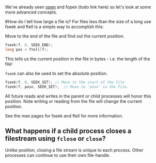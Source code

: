 We've already seen [open](http://angrave.github.io/sysassets/web/chapter1.html) and fopen (todo link here) so let's look at some more advanced concepts.

#How do I tell how large a file is?
For files less than the size of a long use fseek and ftell is a simple way to accomplish this:

Move to the end of the file and find out the current position.
```C
fseek(f, 0, SEEK_END);
long pos = ftell(f);
```
This tells us the current position in the file in bytes - i.e. the length of the file!

`fseek` can also be used to set the absolute position.
```C
fseek(f, 0, SEEK_SET); // Move to the start of the file 
fseek(f, posn, SEEK_SET);  // Move to 'posn' in the file.
```
All future reads and writes in the parent or child processes will honor this position.
Note writing or reading from the file will change the current position.

See the man pages for fseek and ftell for more information.

## What happens if a child process closes a filestream using `fclose` or `close`?
Unlike position, closing a file stream is unique to each process. Other processes can continue to use their own file-handle.


